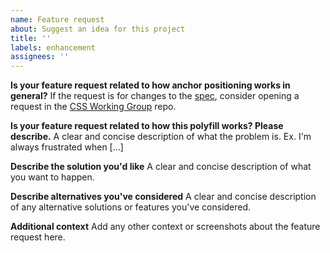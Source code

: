 ```yaml
---
name: Feature request
about: Suggest an idea for this project
title: ''
labels: enhancement
assignees: ''
---
```


**Is your feature request related to how anchor positioning works in general?**
If the request is for changes to the [spec](https://drafts.csswg.org/css-anchor-position-1/), consider opening a request in the [CSS Working Group](https://github.com/w3c/csswg-drafts/issues?q=is:issue+is:open+%5Bcss-anchor-position%5D) repo.

**Is your feature request related to how this polyfill works? Please describe.**
A clear and concise description of what the problem is. Ex. I'm always frustrated when [...]

**Describe the solution you'd like**
A clear and concise description of what you want to happen.

**Describe alternatives you've considered**
A clear and concise description of any alternative solutions or features you've considered.

**Additional context**
Add any other context or screenshots about the feature request here.
